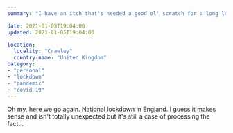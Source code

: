 ```yaml
---
summary: "I have an itch that's needed a good ol' scratch for a long long time."

date: 2021-01-05T19:04:00
updated: 2021-01-05T19:04:00

location:
  locality: "Crawley"
  country-name: "United Kingdom"
category:
- "personal"
- "lockdown"
- "pandemic"
- "covid-19"
---
```


Oh my, here we go again. National lockdown in England. I guess it makes sense and isn't totally unexpected but it's still a case of processing the fact&hellip;
